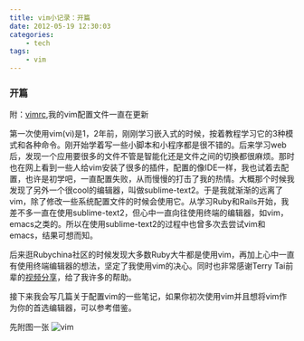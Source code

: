 ```yaml
---
title: vim小记录：开篇
date: 2012-05-19 12:30:03
categories:
    - tech
tags:
    - vim
---
```


### 开篇
附：[vimrc](https://github.com/tailang/vimrc),我的vim配置文件一直在更新

第一次使用vim(vi)是1，2年前，刚刚学习嵌入式的时候，按着教程学习它的3种模式和各种命令。刚开始学着写一些小脚本和小程序都是很不错的。后来学习web后，发现一个应用要很多的文件不管是智能化还是文件之间的切换都很麻烦。那时也在网上看到一些人给vim安装了很多的插件，配置的像IDE一样，我也试着去配置，也许是初学吧，一直配置失败，从而慢慢的打击了我的热情。大概那个时候我发现了另外一个很cool的编辑器，叫做sublime-text2。于是我就渐渐的远离了vim，除了修改一些系统配置文件的时候会使用它。从学习Ruby和Rails开始，我差不多一直在使用sublime-text2，但心中一直向往使用终端的编辑器，如vim，emacs之类的。所以在使用sublime-text2的过程中也曾多次去尝试vim和emacs，结果可想而知。

后来逛Rubychina社区的时候发现大多数Ruby大牛都是使用vim，再加上心中一直有使用终端编辑器的想法，坚定了我使用vim的决心。同时也非常感谢Terry Tai前辈的[视频分享](http://railscasts-china.com/episodes/rails-with-vim)，给了我许多的帮助。

接下来我会写几篇关于配置vim的一些笔记，如果你初次使用vim并且想将vim作为你的首选编辑器，可以参考借鉴。

先附图一张
![vim](http://ww2.sinaimg.cn/large/bf0b41c3gw1e8v98uj7ydj20zd0k943h.jpg)

